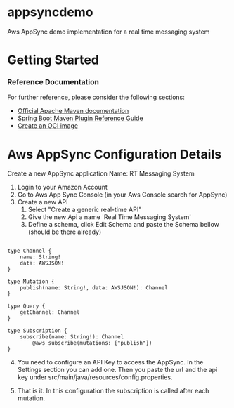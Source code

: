 # appsyncdemo
Aws AppSync demo implementation for a real time messaging system

# Getting Started

### Reference Documentation
For further reference, please consider the following sections:

* [Official Apache Maven documentation](https://maven.apache.org/guides/index.html)
* [Spring Boot Maven Plugin Reference Guide](https://docs.spring.io/spring-boot/docs/3.0.5/maven-plugin/reference/html/)
* [Create an OCI image](https://docs.spring.io/spring-boot/docs/3.0.5/maven-plugin/reference/html/#build-image)

# Aws AppSync Configuration Details

Create a new AppSync application Name: RT Messaging System

1. Login to your Amazon Account
2. Go to Aws App Sync Console (in your Aws Console search for AppSync)
3. Create a new API
   1. Select "Create a generic real-time API"
   2. Give the new Api a name 'Real Time Messaging System'
   3. Define a schema, click Edit Schema and paste the Schema bellow (should be there already)
```

type Channel {
	name: String!
	data: AWSJSON!
}

type Mutation {
	publish(name: String!, data: AWSJSON!): Channel
}

type Query {
	getChannel: Channel
}

type Subscription {
	subscribe(name: String!): Channel
		@aws_subscribe(mutations: ["publish"])
}

```

4. You need to configure an API Key to access the AppSync. In the Settings section you can add one. Then you paste the url and the api key under src/main/java/resources/config.properties.
   
5. That is it. In this configuration the subscription is called after each mutation.
